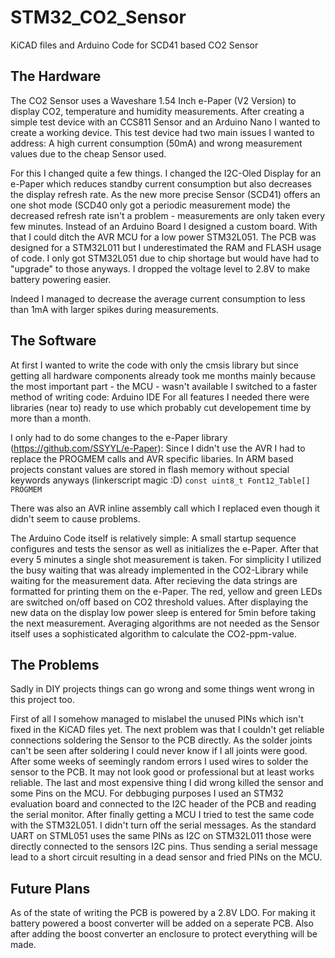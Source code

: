 # STM32_CO2_Sensor
KiCAD files and Arduino Code for SCD41 based CO2 Sensor

## The Hardware
The CO2 Sensor uses a Waveshare 1.54 Inch e-Paper (V2 Version) to display CO2, temperature and humidity measurements.
After creating a simple test device with an CCS811 Sensor and an Arduino Nano I wanted to create a working device.
This test device had two main issues I wanted to address: A high current consumption (50mA) and wrong measurement values
due to the cheap Sensor used.

For this I changed quite a few things. I changed the I2C-Oled Display for an e-Paper which reduces standby current consumption
but also decreases the display refresh rate. As the new more precise Sensor (SCD41) offers an one shot mode (SCD40 only got a
periodic measurement mode) the decreased refresh rate isn't a problem - measurements are only taken every few minutes.
Instead of an Arduino Board I designed a custom board. With that I could ditch the AVR MCU for a low power STM32L051. The 
PCB was designed for a STM32L011 but I underestimated the RAM and FLASH usage of code. I only got STM32L051 due to chip shortage
but would have had to "upgrade" to those anyways. I dropped the voltage level to 2.8V to make battery powering easier.

Indeed I managed to decrease the average current consumption to less than 1mA with larger spikes during measurements.

## The Software
At first I wanted to write the code with only the cmsis library but since getting all hardware components already took me months
mainly because the most important part - the MCU - wasn't available I switched to a faster method of writing code: Arduino IDE
For all features I needed there were libraries (near to) ready to use which probably cut developement time by more than a month.

I only had to do some changes to the e-Paper library (https://github.com/SSYYL/e-Paper): 
Since I didn't use the AVR I had to replace the PROGMEM calls and AVR specific libaries. In ARM based projects constant
values are stored in flash memory without special keywords anyways (linkerscript magic :D)
`
const uint8_t Font12_Table[] PROGMEM
`

There was also an AVR inline assembly call which I replaced even though it didn't seem to cause problems.

The Arduino Code itself is relatively simple: A small startup sequence configures and tests the sensor as well as
initializes the e-Paper. After that every 5 minutes a single shot measurement is taken. For simplicity I utilized
the busy waiting that was already implemented in the CO2-Library while waiting for the measurement data.
After recieving the data strings are formatted for printing them on the e-Paper. The red, yellow and green LEDs
are switched on/off based on CO2 threshold values. After displaying the new data on the display low power sleep 
is entered for 5min before taking the next measurement. Averaging algorithms are not needed as the Sensor itself
uses a sophisticated algorithm to calculate the CO2-ppm-value.

## The Problems
Sadly in DIY projects things can go wrong and some things went wrong in this project too.

First of all I somehow managed to mislabel the unused PINs which isn't fixed in the KiCAD files yet.
The next problem was that I couldn't get reliable connections soldering the Sensor to the PCB directly.
As the solder joints can't be seen after soldering I could never know if I all joints were good. 
After some weeks of seemingly random errors I used wires to solder the sensor to the PCB. It may not look
good or professional but at least works reliable.
The last and most expensive thing I did wrong killed the sensor and some Pins on the MCU. 
For debbuging purposes I used an STM32 evaluation board and connected to the I2C header of the PCB and
reading the serial monitor.
After finally getting a MCU I tried to test the same code with the STM32L051. I didn't turn off the serial
messages. As the standard UART on STML051 uses the same PINs as I2C on STM32L011 those were directly connected
to the sensors I2C pins. Thus sending a serial message lead to a short circuit resulting in a dead sensor and
fried PINs on the MCU.

## Future Plans
As of the state of writing the PCB is powered by a 2.8V LDO. For making it battery powered a boost converter
will be added on a seperate PCB. Also after adding the boost converter an enclosure to protect everything will
be made.
